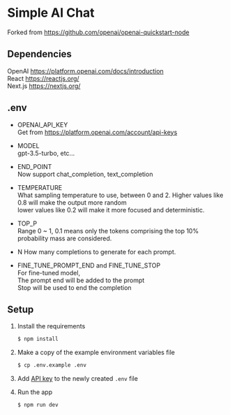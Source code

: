 
Simple AI Chat
==============

Forked from https://github.com/openai/openai-quickstart-node  


Dependencies
------------

OpenAI https://platform.openai.com/docs/introduction  
React https://reactjs.org/  
Next.js https://nextjs.org/  


.env
----

* OPENAI_API_KEY  
Get from https://platform.openai.com/account/api-keys  

* MODEL  
gpt-3.5-turbo, etc...

* END_POINT  
Now support chat_completion, text_completion  

* TEMPERATURE  
What sampling temperature to use, between 0 and 2. Higher values like 0.8 will make the output more random  
lower values like 0.2 will make it more focused and deterministic.  

* TOP_P  
Range 0 ~ 1, 0.1 means only the tokens comprising the top 10% probability mass are considered.  

* N
How many completions to generate for each prompt.

* FINE_TUNE_PROMPT_END and FINE_TUNE_STOP  
For fine-tuned model,  
The prompt end will be added to the prompt  
Stop will be used to end the completion


Setup
-----

1. Install the requirements

   ```bash
   $ npm install
   ```

2. Make a copy of the example environment variables file

   ```bash
   $ cp .env.example .env
   ```

3. Add [API key](https://platform.openai.com/account/api-keys) to the newly created `.env` file

4. Run the app

   ```bash
   $ npm run dev
   ```
